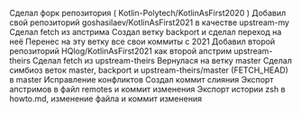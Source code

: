 Сделал форк репозитория ( Kotlin-Polytech/KotlinAsFirst2020 )
Добавил свой репозиторий goshasilaev/KotlinAsFirst2021 в качестве upstream-my
Сделал fetch из апстрима
Создал ветку backport и сделал переход на неё
Перенес на эту ветку все свои коммиты с 2021
Добавил второй репозиторий HQlog/KotlinAsFirst2021 как второй апстрим upstream-theirs
Сделал fetch из upstream-theirs
Вернулася на ветку master
Сделал симбиоз веток master, backport и upstream-theirs/master (FETCH_HEAD) в master
Исправление конфликтов 
Создал коммит слияния
Экспорт апстримов в файл remotes и коммит изменения
Экспорт истории zsh в howto.md, изменение файла и коммит изменения


